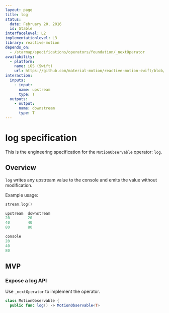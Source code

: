 ```yaml
---
layout: page
title: log
status:
  date: February 20, 2016
  is: Stable
interfacelevel: L2
implementationlevel: L3
library: reactive-motion
depends_on:
  - /starmap/specifications/operators/foundation/_nextOperator
availability:
  - platform:
    name: iOS (Swift)
    url: https://github.com/material-motion/reactive-motion-swift/blob/develop/src/operators/log.swift
interaction:
  inputs:
    - input:
      name: upstream
      type: T
  outputs:
    - output:
      name: downstream
      type: T
---
```


# log specification

This is the engineering specification for the `MotionObservable` operator: `log`.

## Overview

`log` writes any upstream value to the console and emits the value without modification.

Example usage:

```swift
stream.log()

upstream  downstream
20        20
40        40
80        80

console
20
40
80
```

## MVP

### Expose a log API

Use `_nextOperator` to implement the operator.

```swift
class MotionObservable {
  public func log() -> MotionObservable<T>
```
